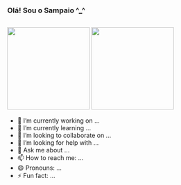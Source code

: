 ### Olá! Sou o Sampaio ^_^
##
 
<div>
  <a href="https://github.com/MrSampaio"></a>
  <img height="190em" src="https://github-readme-stats.vercel.app/api?username=mrsampaio&show_icons=true&theme=radical">
  <img height="190em"  src="https://github-readme-stats.vercel.app/api/top-langs/?username=mrsampaio&layout=compact&theme=radical">
</div>





- 🔭 I’m currently working on ...
- 🌱 I’m currently learning ...
- 👯 I’m looking to collaborate on ...
- 🤔 I’m looking for help with ...
- 💬 Ask me about ...
- 📫 How to reach me: ...
- 😄 Pronouns: ...
- ⚡ Fun fact: ...

